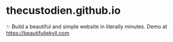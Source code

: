 # thecustodien.github.io
✨ Build a beautiful and simple website in literally minutes. Demo at https://beautifuljekyll.com
